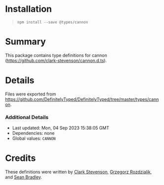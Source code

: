 # Installation
> `npm install --save @types/cannon`

# Summary
This package contains type definitions for cannon (https://github.com/clark-stevenson/cannon.d.ts).

# Details
Files were exported from https://github.com/DefinitelyTyped/DefinitelyTyped/tree/master/types/cannon.

### Additional Details
 * Last updated: Mon, 04 Sep 2023 15:38:05 GMT
 * Dependencies: none
 * Global values: `CANNON`

# Credits
These definitions were written by [Clark Stevenson](https://github.com/clark-stevenson), [Grzegorz Rozdzialik](https://github.com/Gelio), and [Sean Bradley](https://github.com/Sean-Bradley).
